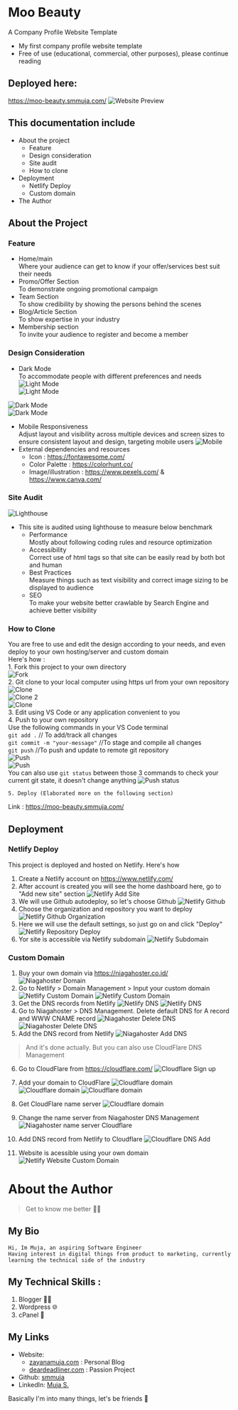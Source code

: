 # Moo Beauty
A Company Profile Website Template
- My first company profile website template
- Free of use (educational, commercial, other purposes), please continue reading 

## Deployed here:
https://moo-beauty.smmuja.com/
![Website Preview](assets/img/deploy/website-preview.png)


## This documentation include
- About the project
    - Feature
    - Design consideration
    - Site audit
    - How to clone
- Deployment
    - Netlify Deploy
    - Custom domain
- The Author

## About the Project
### Feature
- Home/main  
    Where your audience can get to know if your offer/services best suit their needs
- Promo/Offer Section  
To demonstrate ongoing promotional campaign
- Team Section  
To show credibility by showing the persons behind the scenes
- Blog/Article Section  
To show expertise in your industry
- Membership section  
To invite your audience to register and become a  member

### Design Consideration
- Dark Mode  
To accommodate people with different preferences and needs
![Light Mode](assets/img/deploy/website-light.png)  
![Light Mode](assets/img/deploy/website-light-1.png)  

![Dark Mode](assets/img/deploy/website-dark.png)  
![Dark Mode](assets/img/deploy/website-dark-1.png)  

- Mobile Responsiveness  
Adjust layout and visibility across multiple devices and screen sizes to ensure consistent layout and design, targeting mobile users
![Mobile](assets/img/deploy/website-mobile.png)  
- External dependencies and resources  
    - Icon : https://fontawesome.com/ 
    - Color Palette : https://colorhunt.co/ 
    - Image/illustration : https://www.pexels.com/ & https://www.canva.com/

### Site Audit 
![Lighthouse](assets/img/deploy/lighthouse.png)
- This site is audited using lighthouse to measure below benchmark
    - Performance  
    Mostly about following coding rules and resource optimization
    - Accessibility  
    Correct use of html tags so that site can be easily read by both bot and human
    - Best Practices  
     Measure things such as text visibility and correct image sizing to be displayed to audience
    - SEO  
    To make your website better crawlable by Search Engine and achieve better visibility
### How to Clone

You are free to use and edit the design according to your needs, and even deploy to your own hosting/server and custom domain  
Here's how :  
    1. Fork this project to your own directory  
    ![Fork](assets/img/deploy/git-fork.png)  
    2. Git clone to your local computer using https url from your own repository  
    ![Clone](assets/img/deploy/git-clone-url.png)  
    ![Clone 2](assets/img/deploy/git-clone-terminal.png)  
    ![Clone](assets/img/deploy/git-clone-vs-code.png)  
    3. Edit using VS Code or any application convenient to you  
    4. Push to your own repository  
        Use the following commands in your VS Code terminal  
        `git add .`  // To add/track all changes  
        `git commit -m "your-message"`  //To stage and compile all changes  
        `git push`  //To push and update to remote git repository  
    ![Push](assets/img/deploy/git-push.png)  
    ![Push](assets/img/deploy/git-push-1.png)  
    You can also use `git status` between those 3 commands to check your current git state, it doesn't change anything
    ![Push status](assets/img/deploy/git-push-status.png)

    5. Deploy (Elaborated more on the following section)  

Link : https://moo-beauty.smmuja.com/  


## Deployment

### Netlify Deploy
This project is deployed and hosted on Netlify.  Here's how
1. Create a Netlify account on https://www.netlify.com/
2. After account is created you will see the home dashboard here, go to "Add new site" section
![Netlify Add Site](assets/img/deploy/netlify-add-site.png)
3. We will use Github autodeploy, so let's choose Github
![Netlify Github](assets/img/deploy/netlify-github.png)
4. Choose the organization and repository you want to deploy
![Netlify Github Organization](assets/img/deploy/netlify-github-organisation.png)
5. Here we will use the default settings, so just go on and click "Deploy"
![Netlify Repository Deploy](assets/img/deploy/netlify-repository-deploy.png)
6. Yor site is accessible via Netlify subdomain
![Netlify Subdomain](assets/img/deploy/netlify-subdomain.png)


### Custom Domain 
1. Buy your own domain via https://niagahoster.co.id/
![Niagahoster Domain](assets/img/deploy/niagahoster-domain.png)
2. Go to Netlify > Domain Management > Input your custom domain
![Netlify Custom Domain](assets/img/deploy/netlify-custom-domain.png)
![Netlify Custom Domain](assets/img/deploy/netlify-custom-domain-add.png)
3. Get the DNS records from Netlify
![Netlify DNS](assets/img/deploy/netlify-dns-1.png)
![Netlify DNS](assets/img/deploy/netlify-dns-2.png)
4. Go to Niagahoster > DNS Management. Delete default DNS for A record and WWW CNAME record
![Niagahoster Delete DNS](assets/img/deploy/niagahoster-delete-dns-1.png)
![Niagahoster Delete DNS](assets/img/deploy/niagahoster-delete-dns-2.png)
5. Add the DNS record from Netlify
![Niagahoster Add DNS](assets/img/deploy/niagahoster-add-dns.png)
> And it's done actually. But you can also use CloudFlare DNS Management
6. Go to CloudFlare from https://cloudflare.com/
![Cloudflare Sign up](assets/img/deploy/cloudflare-signup.png)
7. Add your domain to CloudFlare
![Cloudflare domain  ](assets/img/deploy/cloudflare-add-domain.png)
![Cloudflare domain  ](assets/img/deploy/cloudflare-add-domain-2.png)
![Cloudflare domain  ](assets/img/deploy/cloudflare-add-domain-3.png)
8. Get CloudFlare name server
![Cloudflare domain  ](assets/img/deploy/cloudflare-nameserver.png)
9. Change the name server from Niagahoster DNS Management
![Niagahoster name server Cloudflare  ](assets/img/deploy/niagahoster-nameserver-cloudflare.png)
10. Add DNS record from Netlify to Cloudflare
![Cloudflare DNS Add  ](assets/img/deploy/cloudflare-dns-add.png)

11. Website is acessible using your own domain
![Netlify Website Custom Domain](assets/img/deploy/netlify-website-custom-domain.png)






# About the Author
> Get to know me better 👋🌸
## My Bio
```
Hi, Im Muja, an aspiring Software Engineer
Having interest in digital things from product to marketing, currently learning the technical side of the industry
```
## My Technical Skills :
1. Blogger :woman_mechanic:
2. Wordpress :globe_with_meridians:
3. cPanel :penguin:

## My Links
- Website: 
    - [zayanamuja.com](https://www.zayanamuja.com) : Personal Blog
    - [deardeadliner.com](https://www.deardeadliner.com) : Passion Project
- Github: [smmuja](https://github.com/smmuja)
- LinkedIn: [Muja S.](https://www.linkedin.com/in/smmuja/)

Basically I'm into many things, let's be friends 🌸
```
